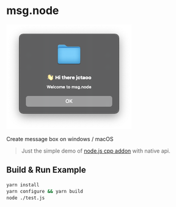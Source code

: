 # msg.node

![macos](./images/mac.png)

Create message box on windows / macOS

> Just the simple demo of [node.js cpp addon](https://nodejs.org/api/addons.html) with native api.

## Build & Run Example
```bash
yarn install
yarn configure && yarn build
node ./test.js
```